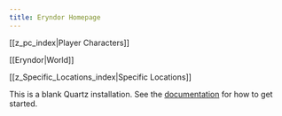 ```yaml
---
title: Eryndor Homepage
---
```

[[z_pc_index|Player Characters]]

[[Eryndor|World]]

[[z_Specific_Locations_index|Specific Locations]]

This is a blank Quartz installation.
See the [documentation](https://quartz.jzhao.xyz) for how to get started.
